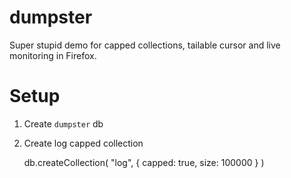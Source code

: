 # dumpster

Super stupid demo for capped collections, tailable cursor and live monitoring in Firefox.

# Setup

1. Create `dumpster` db

2. Create log capped collection

   db.createCollection( "log", { capped: true, size: 100000 } )

